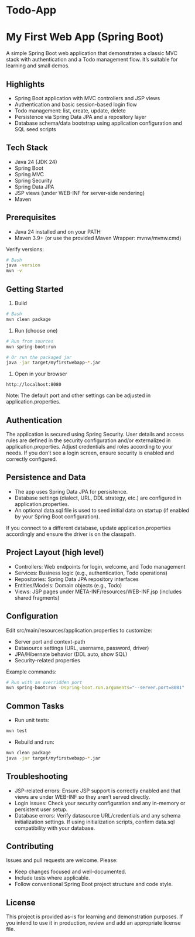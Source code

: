 # Todo-App

# My First Web App (Spring Boot)
A simple Spring Boot web application that demonstrates a classic MVC stack with authentication and a Todo management flow. It’s suitable for learning and small demos.

## Highlights
- Spring Boot application with MVC controllers and JSP views
- Authentication and basic session-based login flow
- Todo management: list, create, update, delete
- Persistence via Spring Data JPA and a repository layer
- Database schema/data bootstrap using application configuration and SQL seed scripts

## Tech Stack
- Java 24 (JDK 24)
- Spring Boot
- Spring MVC
- Spring Security
- Spring Data JPA
- JSP views (under WEB-INF for server-side rendering)
- Maven

## Prerequisites
- Java 24 installed and on your PATH
- Maven 3.9+ (or use the provided Maven Wrapper: mvnw/mvnw.cmd)

Verify versions:
``` bash
# Bash
java -version
mvn -v
```
## Getting Started
1. Build
``` bash
# Bash
mvn clean package
```
1. Run (choose one)
``` bash
# Run from sources
mvn spring-boot:run

# Or run the packaged jar
java -jar target/myfirstwebapp-*.jar
```
1. Open in your browser
``` text
http://localhost:8080
```
Note: The default port and other settings can be adjusted in application.properties.
## Authentication
The application is secured using Spring Security. User details and access rules are defined in the security configuration and/or externalized in application.properties. Adjust credentials and roles according to your needs. If you don’t see a login screen, ensure security is enabled and correctly configured.
## Persistence and Data
- The app uses Spring Data JPA for persistence.
- Database settings (dialect, URL, DDL strategy, etc.) are configured in application.properties.
- An optional data.sql file is used to seed initial data on startup (if enabled by your Spring Boot configuration).

If you connect to a different database, update application.properties accordingly and ensure the driver is on the classpath.
## Project Layout (high level)
- Controllers: Web endpoints for login, welcome, and Todo management
- Services: Business logic (e.g., authentication, Todo operations)
- Repositories: Spring Data JPA repository interfaces
- Entities/Models: Domain objects (e.g., Todo)
- Views: JSP pages under META-INF/resources/WEB-INF.jsp (includes shared fragments)

## Configuration
Edit src/main/resources/application.properties to customize:
- Server port and context-path
- Datasource settings (URL, username, password, driver)
- JPA/Hibernate behavior (DDL auto, show SQL)
- Security-related properties

Example commands:
``` bash
# Run with an overridden port
mvn spring-boot:run -Dspring-boot.run.arguments="--server.port=8081"
```
## Common Tasks
- Run unit tests:
``` bash
mvn test
```
- Rebuild and run:
``` bash
mvn clean package
java -jar target/myfirstwebapp-*.jar
```
## Troubleshooting
- JSP-related errors: Ensure JSP support is correctly enabled and that views are under WEB-INF so they aren’t served directly.
- Login issues: Check your security configuration and any in-memory or persistent user setup.
- Database errors: Verify datasource URL/credentials and any schema initialization settings. If using initialization scripts, confirm data.sql compatibility with your database.

## Contributing
Issues and pull requests are welcome. Please:
- Keep changes focused and well-documented.
- Include tests where applicable.
- Follow conventional Spring Boot project structure and code style.

## License
This project is provided as-is for learning and demonstration purposes. If you intend to use it in production, review and add an appropriate license file.
